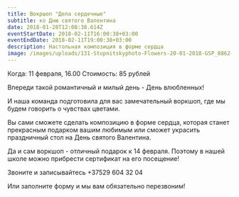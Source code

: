 ```yaml
---
title: Вокршоп "Дела сердечные"
subtitle: ко Дню святого Валентина
date: 2018-01-28T12:08:38.614Z
eventStartDate: 2018-02-11T16:00:38+03:00
eventEndDate: 2018-02-11T19:00:38+03:00
description: Настольная композиция в форме сердца
image: /images/uploads/131-Stupnitskyphoto-Flowers-20-01-2018-GSP_8862-ExpX-Web.jpg
---
```

Когда: 11 февраля, 16.00
Стоимость: 85 рублей


Впереди такой романтичный и милый день - День влюбленных!

И наша команда подготовила для вас замечательный воркшоп, где мы будем говорить о чувствах цветами.

Вы сами сможете сделать композицию в форме сердца, которая станет прекрасным подарком вашим любимым или сможет украсить праздничный стол на День святого Валентина. 

Да и сам воркшоп - отличный подарок к 14 февраля. Поэтому в нашей школе можно прибрести сертификат на его посещение! 

Звоните и записывайтесь +37529 604 32 04

Или заполните форму и мы вам обязательно перезвоним! 

